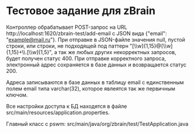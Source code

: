 # Тестовое задание для zBrain

Контроллер обрабатывает POST-запрос на URL http://localhost:1620/zbrain-test/add-email с JSON 
вида {"email": "example@mail.ru"}.
При отправке в JSON-файле значения null, пустой строки, или строки, не подходящей под паттерн "[\\\w]{1,15}@[\\\w]{1,15}+\\\\.[\\\w]{1,5}", а так же любых других некорректных запросов, будет получен статус 400.
При отправке корректного запроса, электронный адрес сохраняется в базе данных и возвращается статус 200.

Адреса записываются в базе данных в таблицу email с единственным полем email типа varchar(32), которое явлеятся так же первичным ключом.

Все настройки доступа к БД находятся в файле src/main/resources/application.properties.

Главный класс с pswm: src/main/java/org/zbrain/test/TestApplication.java